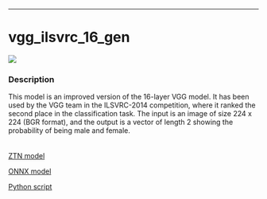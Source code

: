 ***

# **vgg_ilsvrc_16_gen**

[<img src="vgg_ilsvrc_16_gen/vgg_ilsvrc_16_gen.gif">](vgg_ilsvrc_16_gen)
### Description

This model is an improved version of the 16-layer VGG model. It has been used by the VGG team in the ILSVRC-2014 competition, where it ranked the second place in the classification task. The input is an image of size 224 x 224 (BGR format), and the output is a vector of length 2 showing the probability of being male and female.  
<br /><br />
[ZTN model](vgg_ilsvrc_16_gen/ztn/vgg_ilsvrc_16_gen.ztn)

[ONNX model](vgg_ilsvrc_16_gen/vgg_ilsvrc_16_gender_imdb_wiki.onnx)

[Python script](vgg_ilsvrc_16_gen)

<br /><br />
